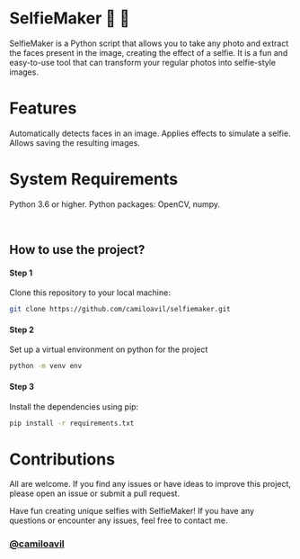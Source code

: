 # SelfieMaker 📸 🤳

SelfieMaker is a Python script that allows you to take any photo and extract the faces present in the image, creating the effect of a selfie. It is a fun and easy-to-use tool that can transform your regular photos into selfie-style images.

# Features

Automatically detects faces in an image.
Applies effects to simulate a selfie.
Allows saving the resulting images.

# System Requirements

Python 3.6 or higher.
Python packages: OpenCV, numpy.

&nbsp;


## How to use the project?

#### Step 1

Clone this repository to your local machine:

```bash
git clone https://github.com/camiloavil/selfiemaker.git
```

#### Step 2

Set up a virtual environment on python for the project
```bash
python -m venv env
```
#### Step 3
Install the dependencies using pip:
```bash
pip install -r requirements.txt
```
# Contributions
All are welcome. If you find any issues or have ideas to improve this project, please open an issue or submit a pull request.

Have fun creating unique selfies with SelfieMaker! If you have any questions or encounter any issues, feel free to contact me.
### [@camiloavil](https://camiloavil.com/)

